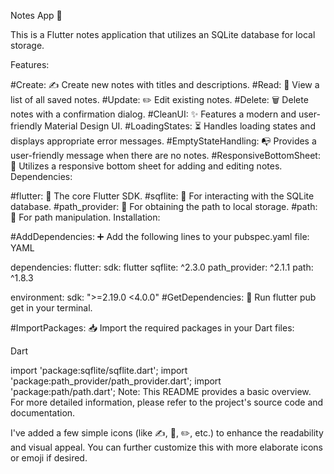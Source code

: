 Notes App 📝

This is a Flutter notes application that utilizes an SQLite database for local storage.

Features:

#Create: ✍️ Create new notes with titles and descriptions.
#Read: 📖 View a list of all saved notes.
#Update: ✏️ Edit existing notes.
#Delete: 🗑️ Delete notes with a confirmation dialog.
#CleanUI: ✨ Features a modern and user-friendly Material Design UI.
#LoadingStates: ⏳ Handles loading states and displays appropriate error messages.
#EmptyStateHandling: 📭 Provides a user-friendly message when there are no notes.
#ResponsiveBottomSheet: 📱 Utilizes a responsive bottom sheet for adding and editing notes.
Dependencies:

#flutter: 📱 The core Flutter SDK.
#sqflite: 💾 For interacting with the SQLite database.
#path_provider: 📁 For obtaining the path to local storage.
#path: 📂 For path manipulation.
Installation:

#AddDependencies: ➕ Add the following lines to your pubspec.yaml file:
YAML

dependencies:
  flutter:
    sdk: flutter
  sqflite: ^2.3.0 
  path_provider: ^2.1.1
  path: ^1.8.3

environment:
  sdk: ">=2.19.0 <4.0.0"
#GetDependencies: 🔄 Run flutter pub get in your terminal.

#ImportPackages: 📥 Import the required packages in your Dart files:

Dart

import 'package:sqflite/sqflite.dart';
import 'package:path_provider/path_provider.dart';
import 'package:path/path.dart';
Note: This README provides a basic overview. For more detailed information, please refer to the project's source code and documentation.

I've added a few simple icons (like ✍️, 📖, ✏️, etc.) to enhance the readability and visual appeal. You can further customize this with more elaborate icons or emoji if desired.
